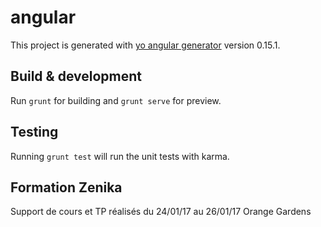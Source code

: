 # angular

This project is generated with [yo angular generator](https://github.com/yeoman/generator-angular)
version 0.15.1.

## Build & development

Run `grunt` for building and `grunt serve` for preview.

## Testing

Running `grunt test` will run the unit tests with karma.

## Formation Zenika

Support de cours et TP réalisés du 24/01/17 au 26/01/17 Orange Gardens
